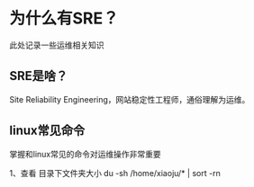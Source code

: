 # 为什么有SRE？
此处记录一些运维相关知识

## SRE是啥？
Site Reliability Engineering，网站稳定性工程师，通俗理解为运维。


## linux常见命令
掌握和linux常见的命令对运维操作非常重要


1、查看 目录下文件夹大小
du -sh /home/xiaoju/* | sort -rn